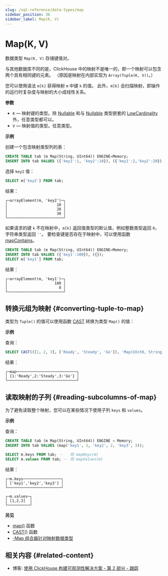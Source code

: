 ```yaml
---
slug: /sql-reference/data-types/map
sidebar_position: 36
sidebar_label: Map(K, V)
---
```



# Map(K, V)

数据类型 `Map(K, V)` 存储键值对。

与其他数据库不同的是，ClickHouse 中的映射不是唯一的，即一个映射可以包含两个具有相同键的元素。
（原因是映射在内部实现为 `Array(Tuple(K, V))`。）

您可以使用语法 `m[k]` 获得映射 `m` 中键 `k` 的值。
此外，`m[k]` 会扫描映射，即操作的运行时复杂度与映射的大小成线性关系。

**参数**

- `K` — 映射键的类型。除 [Nullable](../../sql-reference/data-types/nullable.md) 和与 [Nullable](../../sql-reference/data-types/nullable.md) 类型嵌套的 [LowCardinality](../../sql-reference/data-types/lowcardinality.md) 外，任意类型都可以。
- `V` — 映射值的类型。任意类型。

**示例**

创建一个包含映射类型列的表：

``` sql
CREATE TABLE tab (m Map(String, UInt64)) ENGINE=Memory;
INSERT INTO tab VALUES ({'key1':1, 'key2':10}), ({'key1':2,'key2':20}), ({'key1':3,'key2':30});
```

选择 `key2` 值：

```sql
SELECT m['key2'] FROM tab;
```

结果：

```text
┌─arrayElement(m, 'key2')─┐
│                      10 │
│                      20 │
│                      30 │
└─────────────────────────┘
```

如果请求的键 `k` 不在映射中，`m[k]` 返回值类型的默认值，例如整数类型返回 `0`，字符串类型返回 `''`。
要检查键是否存在于映射中，可以使用函数 [mapContains](../../sql-reference/functions/tuple-map-functions#mapcontains)。

```sql
CREATE TABLE tab (m Map(String, UInt64)) ENGINE=Memory;
INSERT INTO tab VALUES ({'key1':100}), ({});
SELECT m['key1'] FROM tab;
```

结果：

```text
┌─arrayElement(m, 'key1')─┐
│                     100 │
│                       0 │
└─────────────────────────┘
```

## 转换元组为映射 {#converting-tuple-to-map}

类型为 `Tuple()` 的值可以使用函数 [CAST](/sql-reference/functions/type-conversion-functions#cast) 转换为类型 `Map()` 的值：

**示例**

查询：

``` sql
SELECT CAST(([1, 2, 3], ['Ready', 'Steady', 'Go']), 'Map(UInt8, String)') AS map;
```

结果：

``` text
┌─map───────────────────────────┐
│ {1:'Ready',2:'Steady',3:'Go'} │
└───────────────────────────────┘
```

## 读取映射的子列 {#reading-subcolumns-of-map}

为了避免读取整个映射，您可以在某些情况下使用子列 `keys` 和 `values`。

**示例**

查询：

``` sql
CREATE TABLE tab (m Map(String, UInt64)) ENGINE = Memory;
INSERT INTO tab VALUES (map('key1', 1, 'key2', 2, 'key3', 3));

SELECT m.keys FROM tab; --   同 mapKeys(m)
SELECT m.values FROM tab; -- 同 mapValues(m)
```

结果：

``` text
┌─m.keys─────────────────┐
│ ['key1','key2','key3'] │
└────────────────────────┘

┌─m.values─┐
│ [1,2,3]  │
└──────────┘
```

**另见**

- [map()](/sql-reference/functions/tuple-map-functions#map) 函数
- [CAST()](/sql-reference/functions/type-conversion-functions#cast) 函数
- [-Map 组合器针对映射数据类型](../aggregate-functions/combinators.md#-map)

## 相关内容 {#related-content}

- 博客: [使用 ClickHouse 构建可观测性解决方案 - 第 2 部分 - 跟踪](https://clickhouse.com/blog/storing-traces-and-spans-open-telemetry-in-clickhouse)
